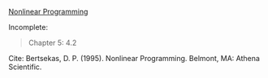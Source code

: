 <ins>Nonlinear Programming</ins>

Incomplete:

>Chapter 5: 4.2

Cite: Bertsekas, D. P. (1995). Nonlinear Programming. Belmont, MA: Athena Scientific. 

